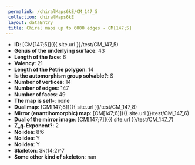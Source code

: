 ```yaml
--- 
 permalink: /chiralMaps6kE/CM_147_5 
 collection: chiralMaps6kE
 layout: dataEntry
 title: Chiral maps up to 6000 edges - CM[147;5]
---
```


- **ID**: [CM[147;5]]({{ site.url }}/test/CM_147_5)
- **Genus of the underlying surface**: 43
- **Length of the face**: 6
- **Valency**: 21
- **Length of the Petrie polygon**: 14
- **Is the automorphism group solvable?**: S
- **Number of vertices**: 14
- **Number of edges**: 147
- **Number of faces**: 49
- **The map is self-**: none
- **Dual map**: [CM[147;8]]({{ site.url }}/test/CM_147_8)
- **Mirror (enantihomorphic) map**: [CM[147;6]]({{ site.url }}/test/CM_147_6)
- **Dual of the mirror image**: [CM[147;7]]({{ site.url }}/test/CM_147_7)
- **Z_q-Exponent?**: 2
- **No idea**:  8:6
- **No idea**: Y
- **No idea**: Y
- **Skeleton**: Sk(14;2)^7
- **Some other kind of skeleton**: nan
